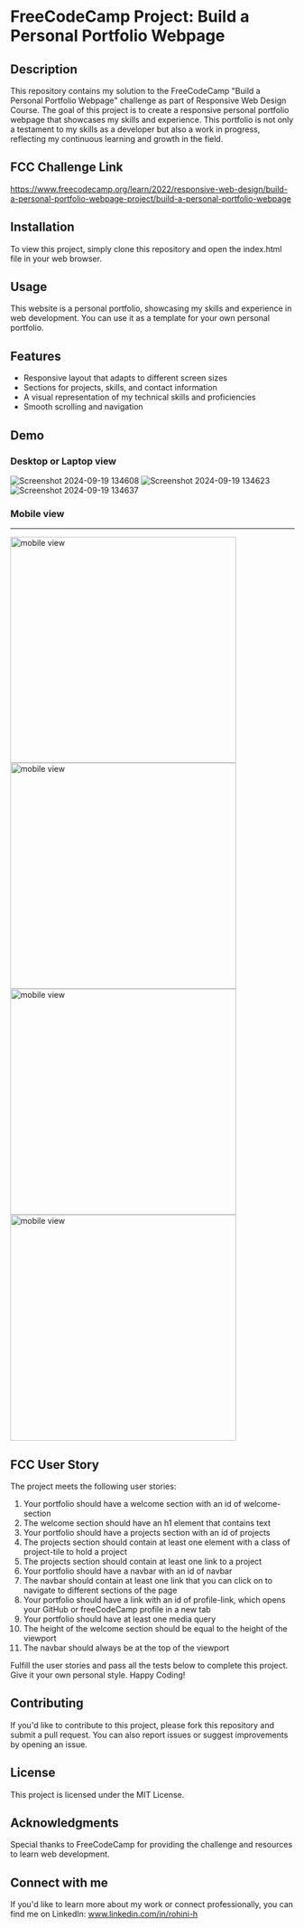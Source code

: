 # FreeCodeCamp Project: Build a Personal Portfolio Webpage

## Description
This repository contains my solution to the FreeCodeCamp "Build a Personal Portfolio Webpage" challenge as part of Responsive Web Design Course. The goal of this project is to create a responsive personal portfolio webpage that showcases my skills and experience. This portfolio is not only a testament to my skills as a developer but also a work in progress, reflecting my continuous learning and growth in the field.

## FCC Challenge Link
https://www.freecodecamp.org/learn/2022/responsive-web-design/build-a-personal-portfolio-webpage-project/build-a-personal-portfolio-webpage

## Installation
To view this project, simply clone this repository and open the index.html file in your web browser.

## Usage
This website is a personal portfolio, showcasing my skills and experience in web development. You can use it as a template for your own personal portfolio.

## Features

- Responsive layout that adapts to different screen sizes
- Sections for projects, skills, and contact information
- A visual representation of my technical skills and proficiencies
- Smooth scrolling and navigation

## Demo
### Desktop or Laptop view
![Screenshot 2024-09-19 134608](https://github.com/user-attachments/assets/86ec1971-1e52-4cb6-94c8-5062a040937d)
![Screenshot 2024-09-19 134623](https://github.com/user-attachments/assets/d5fdc3e4-c24a-4a25-8ec3-1e4329303517)
![Screenshot 2024-09-19 134637](https://github.com/user-attachments/assets/38c712f7-3704-4a32-a7c4-dda0d0358d54)

### Mobile view
---
<img src="https://github.com/user-attachments/assets/2fc7933a-c086-4c97-9cc3-d1279b40fef1" alt="mobile view" width=400 />
<img src="https://github.com/user-attachments/assets/c93d1efc-9d87-482d-af12-64dc39e7c40e" alt="mobile view" width=400 />
<img src="https://github.com/user-attachments/assets/0457f680-96bb-491d-bfb6-b3d969ac54d4" alt="mobile view" width=400 />
<img src="https://github.com/user-attachments/assets/669da690-1fb7-4d6a-9057-8685e11ab289" alt="mobile view" width=400 />

## FCC User Story
The project meets the following user stories:

1. Your portfolio should have a welcome section with an id of welcome-section
2. The welcome section should have an h1 element that contains text
3. Your portfolio should have a projects section with an id of projects
4. The projects section should contain at least one element with a class of project-tile to hold a project
5. The projects section should contain at least one link to a project
6. Your portfolio should have a navbar with an id of navbar
7. The navbar should contain at least one link that you can click on to navigate to different sections of the page
8. Your portfolio should have a link with an id of profile-link, which opens your GitHub or freeCodeCamp profile in a new tab
9. Your portfolio should have at least one media query
10. The height of the welcome section should be equal to the height of the viewport
11. The navbar should always be at the top of the viewport

Fulfill the user stories and pass all the tests below to complete this project. Give it your own personal style. Happy Coding!

## Contributing
If you'd like to contribute to this project, please fork this repository and submit a pull request. You can also report issues or suggest improvements by opening an issue.

## License
This project is licensed under the MIT License.

## Acknowledgments
Special thanks to FreeCodeCamp for providing the challenge and resources to learn web development.

## Connect with me
If you'd like to learn more about my work or connect professionally, you can find me on LinkedIn: www.linkedin.com/in/rohini-h
